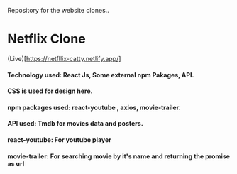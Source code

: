 Repository for the website clones..

# Netflix Clone
(Live)[https://netfllix-catty.netlify.app/]

#### Technology used: React Js, Some external npm Pakages, API.
#### CSS is used for design here.
#### npm packages used: react-youtube , axios, movie-trailer.
#### API used: Tmdb for movies data and posters.
#### react-youtube: For youtube player
#### movie-trailer: For searching movie by it's name and returning the promise as url



